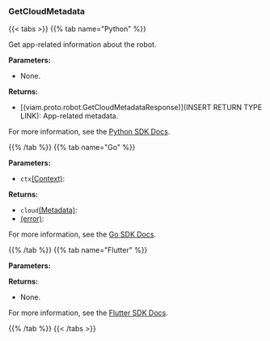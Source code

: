 ### GetCloudMetadata

{{< tabs >}}
{{% tab name="Python" %}}

Get app-related information about the robot.

**Parameters:**

- None.

**Returns:**

- [(viam.proto.robot.GetCloudMetadataResponse)](INSERT RETURN TYPE LINK): App-related metadata.

For more information, see the [Python SDK Docs](https://python.viam.dev/autoapi/viam/robot/client/index.html#viam.robot.client.RobotClient.get_cloud_metadata).

{{% /tab %}}
{{% tab name="Go" %}}

**Parameters:**

- `ctx`[(Context)](https://pkg.go.dev/context#Context):

**Returns:**

- `cloud`[(Metadata)](https://pkg.go.dev/go.viam.com/rdk@v0.26.0/cloud#Metadata):
- [(error)](https://pkg.go.dev/builtin#error):

For more information, see the [Go SDK Docs](https://pkg.go.dev/go.viam.com/rdk/robot#Robot).

{{% /tab %}}
{{% tab name="Flutter" %}}

**Parameters:**


**Returns:**

- None.

For more information, see the [Flutter SDK Docs](https://flutter.viam.dev/viam_protos.robot.robot/RobotServiceClient/getCloudMetadata.html).

{{% /tab %}}
{{< /tabs >}}
